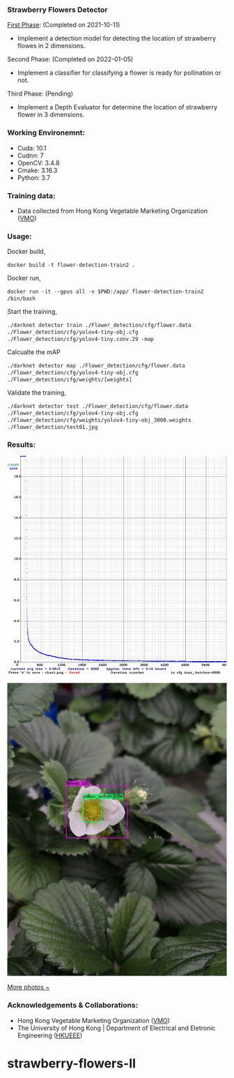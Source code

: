 ### Strawberry Flowers Detector 
[First Phase](https://github.com/wrightchin/strawberry-flowers): (Completed on 2021-10-11)
- Implement a detection model for detecting the location of strawberry flowes in 2 dimensions.

Second Phase: (Completed on 2022-01-05)
- Implement a classifier for classifying a flower is ready for pollination or not.

Third Phase: (Pending)
- Implement a Depth Evaluator for determine the location of strawberry flower in 3 dimensions.   


### Working Environemnt: 
- Cuda: 10.1
- Cudnn: 7
- OpenCV: 3.4.8
- Cmake: 3.16.3
- Python: 3.7 

### Training data: 
- Data collected from Hong Kong Vegetable Marketing Organization ([VMO](https://www.vmo.org/?fbclid=IwAR3Lgiecqcd8clfMTHnLKpwK5ZoIVQzH9yuNOMiBeq5FTi4YQY41U2u-67s)) 

### Usage:
Docker build,
```
docker build -t flower-detection-train2 .
```
Docker run,
```
docker run -it --gpus all -v $PWD:/app/ flower-detection-train2 /bin/bash
```

Start the training,
```
./darknet detector train ./Flower_detection/cfg/flower.data ./Flower_detection/cfg/yolov4-tiny-obj.cfg ./Flower_detection/cfg/yolov4-tiny.conv.29 -map
```

Calcualte the mAP
```
./darknet detector map ./Flower_detection/cfg/flower.data ./Flower_detection/cfg/yolov4-tiny-obj.cfg ./Flower_detection/cfg/weights/[weights]
```

Validate the training,
```
./darknet detector test ./Flower_detection/cfg/flower.data ./Flower_detection/cfg/yolov4-tiny-obj.cfg ./Flower_detection/cfg/weights/yolov4-tiny-obj_3000.weights ./Flower_detection/test01.jpg
```

### Results:
![map results](results/chart_yolov4-tiny-obj.png)

![Alt text](results/test01.jpg)

[More photos ~](results)

### Acknowledgements & Collaborations:
- Hong Kong Vegetable Marketing Organization ([VMO](https://www.vmo.org/?fbclid=IwAR3Lgiecqcd8clfMTHnLKpwK5ZoIVQzH9yuNOMiBeq5FTi4YQY41U2u-67s)) 
- The University of Hong Kong | Department of Electrical and Eletronic Engineering ([HKUEEE](https://www.eee.hku.hk/))

# strawberry-flowers-II
